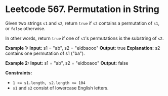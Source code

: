 # Leetcode 567. Permutation in String

Given two strings `s1` and `s2`, return `true` if `s2` contains a permutation of `s1`, or `false` otherwise.

In other words, return `true` if one of `s1`'s permutations is the substring of `s2`.

**Example 1:**
**Input:** s1 = "ab", s2 = "eidbaooo"
**Output:** true
**Explanation:** s2 contains one permutation of s1 ("ba").

**Example 2:**
**Input:** s1 = "ab", s2 = "eidboaoo"
**Output:** false

**Constraints:**
- `1 <= s1.length, s2.length <= 104`
- `s1` and `s2` consist of lowercase English letters.

